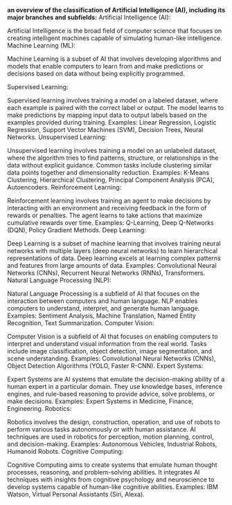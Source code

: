 **an overview of the classification of Artificial Intelligence (AI), including its major branches and subfields:**
Artificial Intelligence (AI):

Artificial Intelligence is the broad field of computer science that focuses on creating intelligent machines capable of simulating human-like intelligence.
Machine Learning (ML):

Machine Learning is a subset of AI that involves developing algorithms and models that enable computers to learn from and make predictions or decisions based on data without being explicitly programmed.

Supervised Learning:

Supervised learning involves training a model on a labeled dataset, where each example is paired with the correct label or output. The model learns to make predictions by mapping input data to output labels based on the examples provided during training.
Examples: Linear Regression, Logistic Regression, Support Vector Machines (SVM), Decision Trees, Neural Networks.
Unsupervised Learning:

Unsupervised learning involves training a model on an unlabeled dataset, where the algorithm tries to find patterns, structure, or relationships in the data without explicit guidance.
Common tasks include clustering similar data points together and dimensionality reduction.
Examples: K-Means Clustering, Hierarchical Clustering, Principal Component Analysis (PCA), Autoencoders.
Reinforcement Learning:

Reinforcement learning involves training an agent to make decisions by interacting with an environment and receiving feedback in the form of rewards or penalties.
The agent learns to take actions that maximize cumulative rewards over time.
Examples: Q-Learning, Deep Q-Networks (DQN), Policy Gradient Methods.
Deep Learning:

Deep Learning is a subset of machine learning that involves training neural networks with multiple layers (deep neural networks) to learn hierarchical representations of data.
Deep learning excels at learning complex patterns and features from large amounts of data.
Examples: Convolutional Neural Networks (CNNs), Recurrent Neural Networks (RNNs), Transformers.
Natural Language Processing (NLP):

Natural Language Processing is a subfield of AI that focuses on the interaction between computers and human language.
NLP enables computers to understand, interpret, and generate human language.
Examples: Sentiment Analysis, Machine Translation, Named Entity Recognition, Text Summarization.
Computer Vision:

Computer Vision is a subfield of AI that focuses on enabling computers to interpret and understand visual information from the real world.
Tasks include image classification, object detection, image segmentation, and scene understanding.
Examples: Convolutional Neural Networks (CNNs), Object Detection Algorithms (YOLO, Faster R-CNN).
Expert Systems:

Expert Systems are AI systems that emulate the decision-making ability of a human expert in a particular domain.
They use knowledge bases, inference engines, and rule-based reasoning to provide advice, solve problems, or make decisions.
Examples: Expert Systems in Medicine, Finance, Engineering.
Robotics:

Robotics involves the design, construction, operation, and use of robots to perform various tasks autonomously or with human assistance.
AI techniques are used in robotics for perception, motion planning, control, and decision-making.
Examples: Autonomous Vehicles, Industrial Robots, Humanoid Robots.
Cognitive Computing:

Cognitive Computing aims to create systems that emulate human thought processes, reasoning, and problem-solving abilities.
It integrates AI techniques with insights from cognitive psychology and neuroscience to develop systems capable of human-like cognitive abilities.
Examples: IBM Watson, Virtual Personal Assistants (Siri, Alexa).
